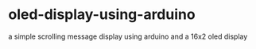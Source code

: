 # oled-display-using-arduino
a simple scrolling message display using arduino and a 16x2 oled display
